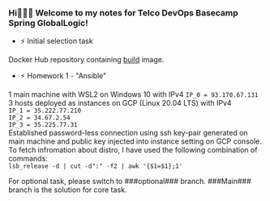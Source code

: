 ### Hi👋👋👋 Welcome to my notes for Telco DevOps Basecamp Spring GlobalLogic!

- ⚡ Initial selection task

Docker Hub repository containing [build](https://hub.docker.com/repository/docker/dobrozhan/onelinewebserver) image.

- ⚡ Homework 1 - "Ansible"

1 main machine with WSL2 on Windows 10 with IPv4 `IP_0 = 93.170.67.131`\
3 hosts deployed as instances on GCP (Linux 20.04 LTS) with IPv4\
`IP_1 = 35.222.77.210`\
`IP_2 = 34.67.2.54`\
`IP_3 = 35.225.77.31`\
Established password-less connection using ssh key-pair generated on main machine and public key injected into instance setting on GCP console.\
To fetch infromation about distro, I have used the following combination of commands:\
`lsb_release -d | cut -d":" -f2 | awk '{$1=$1};1'`

For optional task, please switch to ###optional### branch. ###Main### branch is the solution for core task.

<!--
**dobrozhan/dobrozhan** is a ✨ _special_ ✨ repository because its `README.md` (this file) appears on your GitHub profile.

Here are some ideas to get you started:

- 🔭 I’m currently working on ...
- 🌱 I’m currently learning ...
- 👯 I’m looking to collaborate on ...
- 🤔 I’m looking for help with ...
- 💬 Ask me about ...
- 📫 How to reach me: ...
- 😄 Pronouns: ...
- ⚡ Fun fact: ...
-->
